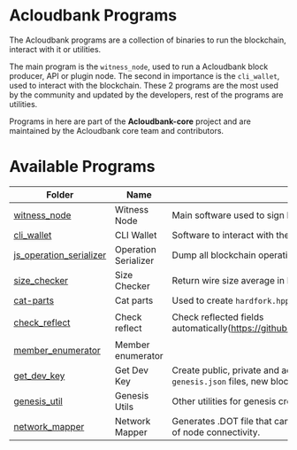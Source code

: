 # Acloudbank Programs

The Acloudbank programs are a collection of binaries to run the blockchain, interact with it or utilities.

The main program is the `witness_node`, used to run a Acloudbank block producer, API or plugin node. The second in importance is the `cli_wallet`, used to interact with the blockchain. These 2 programs are the most used by the community and updated by the developers, rest of the programs are utilities.

Programs in here are part of the **Acloudbank-core** project and are maintained by the Acloudbank core team and contributors.


# Available Programs

Folder | Name  | Description | Category | Status | Help 
---|---|---|---|---|---
[witness_node](witness_node) | Witness Node | Main software used to sign blocks or provide services. | Node | Active | `./witness_node --help` - [Delayed node configuration](https://github.com/acloudbank/acloudbank-core/wiki/Delayed-Node)
[cli_wallet](cli_wallet) | CLI Wallet | Software to interact with the blockchain by command line.  | Wallet | Active | `./cli_wallet --help` 
[js_operation_serializer](js_operation_serializer) | Operation Serializer | Dump all blockchain operations and types. Used by the UI. | Tool | Old | `./js_operation_serializer`
[size_checker](size_checker) | Size Checker | Return wire size average in bytes of all the operations.  | Tool | Old | `./size_checker`
[cat-parts](build_helpers/cat-parts.cpp) | Cat parts | Used to create `hardfork.hpp` from individual files. | Tool | Active | `./cat-parts`
[check_reflect](build_helpers/check_reflect.py) | Check reflect | Check reflected fields automatically(https://github.com/cryptonomex/graphene/issues/562) | Tool | Old | `doxygen;cp -rf doxygen programs/build_helpers; ./check_reflect.py`
[member_enumerator](build_helpers/member_enumerator.cpp) | Member enumerator | | Tool | Deprecated | `./member_enumerator`
[get_dev_key](genesis_util/get_dev_key.cpp) | Get Dev Key | Create public, private and address keys. Useful in private testnets, `genesis.json` files, new blockchain creation and others. | Tool | Active | `/programs/genesis_util/get_dev_key -h`
[genesis_util](genesis_util) | Genesis Utils | Other utilities for genesis creation. | Tool | Old |
[network_mapper](network_mapper) | Network Mapper | Generates .DOT file that can be rendered by graphviz to make images of node connectivity. | Tool | Experimental | `./programs/network_mapper/network_mapper`
